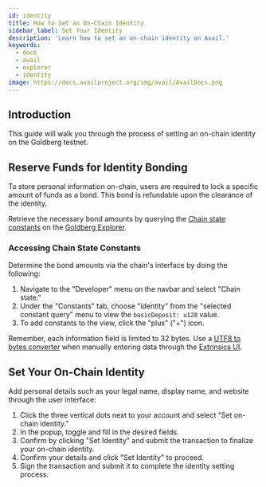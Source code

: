 ```yaml
---
id: identity
title: How to Set an On-Chain Identity
sidebar_label: Set Your Identity
description: 'Learn how to set an on-chain identity on Avail.'
keywords:
  - docs
  - avail
  - explorer
  - identity
image: https://docs.availproject.org/img/avail/AvailDocs.png
---
```


## Introduction

This guide will walk you through the process of setting an on-chain identity on the Goldberg testnet.

## Reserve Funds for Identity Bonding

To store personal information on-chain, users are required to lock a specific amount of funds as a bond. This bond is refundable upon the clearance of the identity.

Retrieve the necessary bond amounts by querying the [<ins>Chain state constants</ins>](https://goldberg.avail.tools/#/chainstate) on the [<ins>Goldberg Explorer</ins>](/docs/about/explorer.md).

### Accessing Chain State Constants

Determine the bond amounts via the chain's interface by doing the following:

1. Navigate to the "Developer" menu on the navbar and select "Chain state."
2. Under the "Constants" tab, choose "identity" from the "selected constant query" menu to view the `basicDeposit: u128` value.
3. To add constants to the view, click the "plus" ("+") icon.

Remember, each information field is limited to 32 bytes. Use a [<ins>UTF8 to bytes converter</ins>](https://onlinetools.com/utf8/convert-utf8-to-bytes) when manually entering data through the [<ins>Extrinsics UI</ins>](https://goldberg.avail.tools/#/extrinsics).

## Set Your On-Chain Identity

Add personal details such as your legal name, display name, and website through the user interface:

1. Click the three vertical dots next to your account and select "Set on-chain identity."
2. In the popup, toggle and fill in the desired fields.
3. Confirm by clicking "Set Identity" and submit the transaction to finalize your on-chain identity.
4. Confirm your details and click "Set Identity" to proceed.
5. Sign the transaction and submit it to complete the identity setting process.
